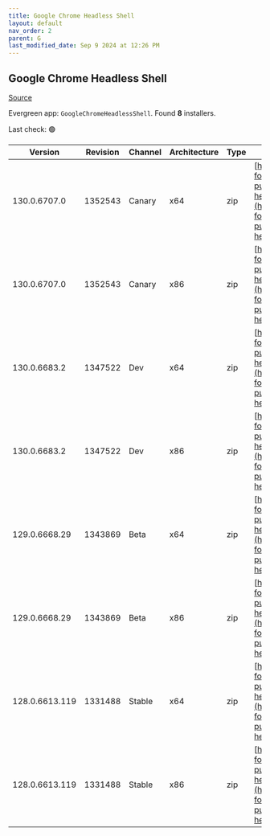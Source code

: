 ```yaml
---
title: Google Chrome Headless Shell
layout: default
nav_order: 2
parent: G
last_modified_date: Sep 9 2024 at 12:26 PM
---
```


## Google Chrome Headless Shell

[Source](https://googlechromelabs.github.io/chrome-for-testing/)

Evergreen app: `GoogleChromeHeadlessShell`. Found **8** installers.

Last check: 🟢

| Version        | Revision | Channel | Architecture | Type | URI                                                                                                                                                                                                                            |
| -------------- | -------- | ------- | ------------ | ---- | ------------------------------------------------------------------------------------------------------------------------------------------------------------------------------------------------------------------------------ |
| 130.0.6707.0   | 1352543  | Canary  | x64          | zip  | [https://storage.googleapis.com/chrome-for-testing-public/130.0.6707.0/win64/chrome-headless-shell-win64.zip](https://storage.googleapis.com/chrome-for-testing-public/130.0.6707.0/win64/chrome-headless-shell-win64.zip)     |
| 130.0.6707.0   | 1352543  | Canary  | x86          | zip  | [https://storage.googleapis.com/chrome-for-testing-public/130.0.6707.0/win32/chrome-headless-shell-win32.zip](https://storage.googleapis.com/chrome-for-testing-public/130.0.6707.0/win32/chrome-headless-shell-win32.zip)     |
| 130.0.6683.2   | 1347522  | Dev     | x64          | zip  | [https://storage.googleapis.com/chrome-for-testing-public/130.0.6683.2/win64/chrome-headless-shell-win64.zip](https://storage.googleapis.com/chrome-for-testing-public/130.0.6683.2/win64/chrome-headless-shell-win64.zip)     |
| 130.0.6683.2   | 1347522  | Dev     | x86          | zip  | [https://storage.googleapis.com/chrome-for-testing-public/130.0.6683.2/win32/chrome-headless-shell-win32.zip](https://storage.googleapis.com/chrome-for-testing-public/130.0.6683.2/win32/chrome-headless-shell-win32.zip)     |
| 129.0.6668.29  | 1343869  | Beta    | x64          | zip  | [https://storage.googleapis.com/chrome-for-testing-public/129.0.6668.29/win64/chrome-headless-shell-win64.zip](https://storage.googleapis.com/chrome-for-testing-public/129.0.6668.29/win64/chrome-headless-shell-win64.zip)   |
| 129.0.6668.29  | 1343869  | Beta    | x86          | zip  | [https://storage.googleapis.com/chrome-for-testing-public/129.0.6668.29/win32/chrome-headless-shell-win32.zip](https://storage.googleapis.com/chrome-for-testing-public/129.0.6668.29/win32/chrome-headless-shell-win32.zip)   |
| 128.0.6613.119 | 1331488  | Stable  | x64          | zip  | [https://storage.googleapis.com/chrome-for-testing-public/128.0.6613.119/win64/chrome-headless-shell-win64.zip](https://storage.googleapis.com/chrome-for-testing-public/128.0.6613.119/win64/chrome-headless-shell-win64.zip) |
| 128.0.6613.119 | 1331488  | Stable  | x86          | zip  | [https://storage.googleapis.com/chrome-for-testing-public/128.0.6613.119/win32/chrome-headless-shell-win32.zip](https://storage.googleapis.com/chrome-for-testing-public/128.0.6613.119/win32/chrome-headless-shell-win32.zip) |
